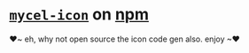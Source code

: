 # [`mycel-icon`](https://npmjs.com/package/mycel-icon) on [npm](https://npmjs.com/)

♥~ eh, why not open source the icon code gen also. enjoy ~♥
